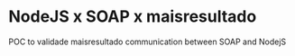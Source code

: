# NodeJS x SOAP x maisresultado
POC to validade maisresultado communication between SOAP and NodejS
